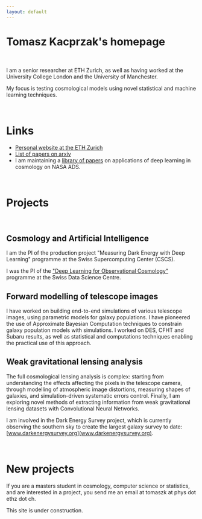 ```yaml
---
layout: default
---
```


<div class="lead pretty-links" align="left">
  
  
# **Tomasz Kacprzak's homepage**

<br>

I am a senior researcher at ETH Zurich, as well as having worked at the University College London and the University of Manchester.

My focus is testing cosmological models using novel statistical and machine learning techniques.

<br>


# Links

   *   [Personal website at the ETH Zurich](https://ethz.ch/content/specialinterest/phys/particle-physics/ipa/en/people/person-detail.MjEyNzM5.TGlzdC8xNTE3LDU5MTA3MzQ0MA==.html)
   *   [List of papers on arxiv](https://arxiv.org/find/astro-ph/1/au:+Kacprzak_T/0/1/0/all/0/1)
   *   I am maintaining a [library of papers](https://ui.adsabs.harvard.edu//#user/libraries/Tm731Ip0TkqWf9jLr5bMpA) on applications of deep learning in cosmology on NASA ADS.

<br>


# Projects

<br>

## Cosmology and Artificial Intelligence

I am the PI of the production project "Measuring Dark Energy with Deep Learning" programme at the Swiss Supercomputing Center (CSCS).

I was the PI of the ["Deep Learning for Observational Cosmology"](https://datascience.ch/project/deep-learning-for-observational-cosmology-dloc/) programme at the Swiss Data Science Centre.

## Forward modelling of telescope images

I have worked on building end-to-end simulations of various telescope images, using parametric models for galaxy populations.
I have pioneered the use of Approximate Bayesian Computation techniques to constrain galaxy population models with simulations.
I worked on DES, CFHT and Subaru results, as well as statistical and computations techniques enabling the practical use of this approach.

## Weak gravitational lensing analysis

The full cosmological lensing analysis is complex: starting from understanding the effects affecting the pixels in the telescope camera, through modelling of atmospheric image distortions, measuring shapes of galaxies, and simulation-driven systematic errors control. Finally, I am exploring novel methods of extracting information from weak gravitational lensing datasets with Convolutional Neural Networks.

I am involved in the Dark Energy Survey project, which is currently observing the southern sky to create the largest galaxy survey to date: [www.darkenergysurvey.org](www.darkenergysurvey.org).


<br>


# New projects

If you are a masters student in cosmology, computer science or statistics, and are interested in a project, you send me an email at tomaszk at phys dot ethz dot ch.






This site is under construction.



<!--   Hi! this is just a sample **intro text**. You would normally put your [full name](about/) here and say something *smart* about yourself. -->

<!--  This could also be the good place to say were you are coming from, what you [do for a living](work/) and maybe what you are [interested in](projects/). You might also be [writing](articles/) about stuff. -->

<!--  But after all this is your site and I'm just a **placeholder text** so what would i know about some *home page content*. -->
</div>

